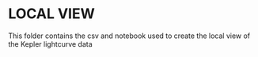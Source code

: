 # LOCAL VIEW

This folder contains the csv and notebook used to create the local view of the Kepler lightcurve data
